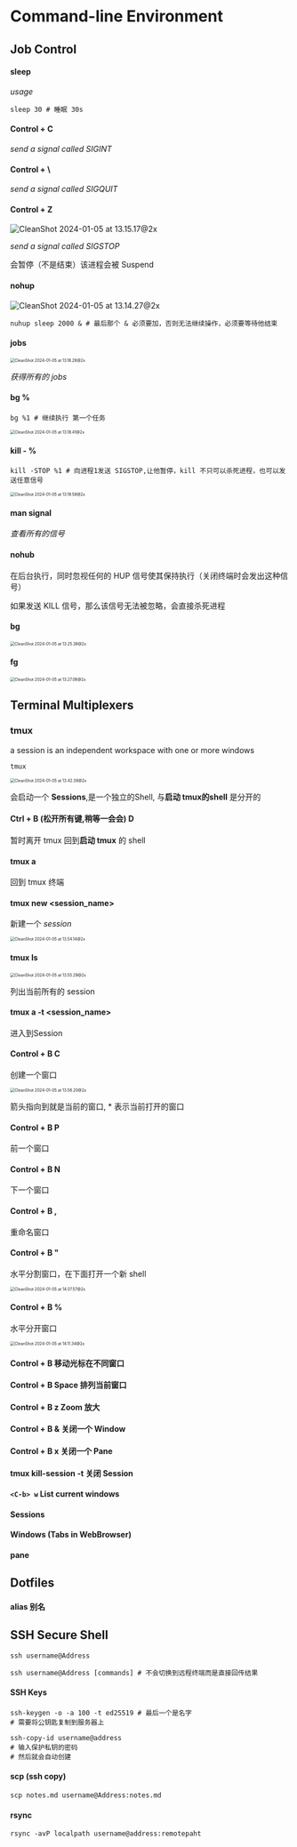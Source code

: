 # Command-line Environment

## Job Control

#### sleep

*usage*

```shell
sleep 30 # 睡眠 30s
```

#### Control + C

*send a signal called SIGINT*

#### Control + \

*send a signal called SIGQUIT*

#### Control + Z

![CleanShot 2024-01-05 at 13.15.17@2x](./assets/CleanShot%202024-01-05%20at%2013.15.17@2x.png)

*send a signal called SIGSTOP*

会暂停（不是结束）该进程会被 Suspend

#### nohup

![CleanShot 2024-01-05 at 13.14.27@2x](./assets/CleanShot%202024-01-05%20at%2013.14.27@2x.png)

```shell
nuhup sleep 2000 & # 最后那个 & 必须要加，否则无法继续操作，必须要等待他结束
```

#### jobs

<img src="./assets/CleanShot%202024-01-05%20at%2013.16.28@2x.png" alt="CleanShot 2024-01-05 at 13.16.28@2x" style="zoom:50%;" />

*获得所有的 jobs*

#### bg %<id>

```shell
bg %1 # 继续执行 第一个任务
```

<img src="./assets/CleanShot%202024-01-05%20at%2013.18.41@2x.png" alt="CleanShot 2024-01-05 at 13.18.41@2x" style="zoom:50%;" />

#### kill -<SIGNAL> %<id>

```shell
kill -STOP %1 # 向进程1发送 SIGSTOP,让他暂停，kill 不只可以杀死进程，也可以发送任意信号
```

<img src="./assets/CleanShot%202024-01-05%20at%2013.19.58@2x.png" alt="CleanShot 2024-01-05 at 13.19.58@2x" style="zoom:50%;" />

#### man signal

*查看所有的信号*

#### nohub

在后台执行，同时忽视任何的 HUP 信号使其保持执行（关闭终端时会发出这种信号）

如果发送 KILL 信号，那么该信号无法被忽略，会直接杀死进程

#### bg 

<img src="./assets/CleanShot%202024-01-05%20at%2013.25.38@2x.png" alt="CleanShot 2024-01-05 at 13.25.38@2x" style="zoom:50%;" />

#### fg

<img src="./assets/CleanShot%202024-01-05%20at%2013.27.06@2x.png" alt="CleanShot 2024-01-05 at 13.27.06@2x" style="zoom:50%;" />

## Terminal Multiplexers

### tmux

a session is an independent workspace with one or more windows

```shell
tmux
```

<img src="./assets/CleanShot%202024-01-05%20at%2013.42.38@2x.png" alt="CleanShot 2024-01-05 at 13.42.38@2x" style="zoom:50%;" />

会启动一个 **Sessions**,是一个独立的Shell, 与**启动 tmux的shell** 是分开的

#### Ctrl + B (松开所有键,稍等一会会) D

暂时离开 tmux 回到**启动 tmux** 的 shell

#### tmux a 

回到 tmux 终端

#### tmux new <session_name>

新建一个 *session*

<img src="./assets/CleanShot%202024-01-05%20at%2013.54.14@2x.png" alt="CleanShot 2024-01-05 at 13.54.14@2x" style="zoom:50%;" />

#### tmux ls

<img src="./assets/CleanShot%202024-01-05%20at%2013.55.29@2x.png" alt="CleanShot 2024-01-05 at 13.55.29@2x" style="zoom:50%;" />

列出当前所有的 session

#### tmux a -t <session_name>

进入到Session

#### Control + B <WAIT> C 

创建一个窗口

<img src="./assets/CleanShot%202024-01-05%20at%2013.58.20@2x.png" alt="CleanShot 2024-01-05 at 13.58.20@2x" style="zoom:50%;" />

箭头指向到就是当前的窗口, * 表示当前打开的窗口

#### Control + B <WAIT> P 

前一个窗口

#### Control + B <WAIT> N

下一个窗口

#### Control + B <WAIT> ,

重命名窗口

#### Control + B <WAIT> "

水平分割窗口，在下面打开一个新 shell

<img src="./assets/CleanShot%202024-01-05%20at%2014.07.57@2x.png" alt="CleanShot 2024-01-05 at 14.07.57@2x" style="zoom:50%;" />

#### Control + B <WAIT> %

水平分开窗口

<img src="./assets/CleanShot%202024-01-05%20at%2014.11.34@2x.png" alt="CleanShot 2024-01-05 at 14.11.34@2x" style="zoom:50%;" />

#### Control + B <ArrowKey> 移动光标在不同窗口

#### Control + B <WAIT> Space 排列当前窗口

#### Control + B <WAIT> z Zoom 放大

#### Control + B <WAIT> & 关闭一个 Window

#### Control + B <WAIT> x 关闭一个 Pane

####  tmux kill-session -t <SessionName> 关闭 Session

#### `<C-b> w` List current windows

#### Sessions

#### Windows (Tabs in WebBrowser)

#### pane

## Dotfiles

#### alias 别名

## SSH Secure Shell

```shell
ssh username@Address
```

```shell
ssh username@Address [commands] # 不会切换到远程终端而是直接回传结果
```

#### SSH Keys

```shell
ssh-keygen -o -a 100 -t ed25519 # 最后一个是名字
# 需要将公钥匙复制到服务器上
```

```shell
ssh-copy-id username@address
# 输入保护私钥的密码
# 然后就会自动创建
```

#### scp (ssh copy)

```shell
scp notes.md username@Address:notes.md
```

#### rsync

```shell
rsync -avP localpath username@address:remotepaht
```

